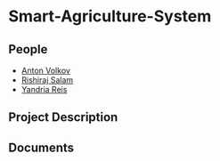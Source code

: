 # Smart-Agriculture-System

## People 

- [Anton Volkov](https://www.linkedin.com/in/anton-volkov-318746129/)
- [Rishiraj Salam](https://www.linkedin.com/in/rishiraj-salam-78ba32151/)
- [Yandria Reis](https://www.linkedin.com/in/yandria-reis)

## Project Description


## Documents
